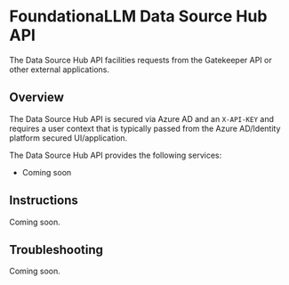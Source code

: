# FoundationaLLM Data Source Hub API

The Data Source Hub API facilities requests from the Gatekeeper API or other external applications.

## Overview

The Data Source Hub API is secured via Azure AD and an `X-API-KEY` and requires a user context that is typically passed from the Azure AD/Identity platform secured UI/application.

The Data Source Hub API provides the following services:

- Coming soon

## Instructions

Coming soon.

## Troubleshooting

Coming soon.
